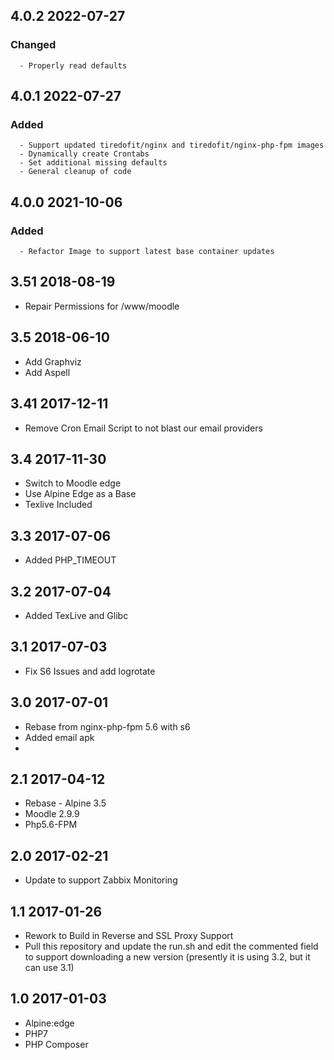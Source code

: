 ## 4.0.2 2022-07-27 <dave at tiredofit dot ca>

   ### Changed
      - Properly read defaults


## 4.0.1 2022-07-27 <dave at tiredofit dot ca>

   ### Added
      - Support updated tiredofit/nginx and tiredofit/nginx-php-fpm images
      - Dynamically create Crontabs
      - Set additional missing defaults
      - General cleanup of code


## 4.0.0 2021-10-06 <dave at tiredofit dot ca>

   ### Added
      - Refactor Image to support latest base container updates

## 3.51 2018-08-19 <dave at redacted>

* Repair Permissions for /www/moodle

## 3.5 2018-06-10 <dave at redacted>

* Add Graphviz 
* Add Aspell

## 3.41 2017-12-11 <dave at redacted>

* Remove Cron Email Script to not blast our email providers

## 3.4 2017-11-30 <dave at redacted>

* Switch to Moodle edge
* Use Alpine Edge as a Base
* Texlive Included

## 3.3 2017-07-06 <dave at redacted>

* Added PHP_TIMEOUT

## 3.2 2017-07-04 <dave at redacted>

* Added TexLive and Glibc

## 3.1 2017-07-03 <dave at redacted>

* Fix S6 Issues and add logrotate

## 3.0 2017-07-01 <dave at redacted>

* Rebase from nginx-php-fpm 5.6 with s6
* Added email apk
* 

## 2.1 2017-04-12 <dave at redacted>

* Rebase - Alpine 3.5
* Moodle 2.9.9
* Php5.6-FPM

## 2.0 2017-02-21 <dave at redacted>

* Update to support Zabbix Monitoring

## 1.1 2017-01-26 <dave at redacted>

* Rework to Build in Reverse and SSL Proxy Support
* Pull this repository and update the run.sh and edit the commented field to support downloading a new version (presently it is using 3.2, but it can use 3.1)

## 1.0 2017-01-03 <dave at redacted>

* Alpine:edge
* PHP7
* PHP Composer
